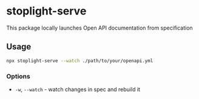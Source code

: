 # stoplight-serve

This package locally launches Open API documentation from specification

## Usage

```sh
npx stoplight-serve --watch ./path/to/your/openapi.yml
```

### Options

- `-w`, `--watch` - watch changes in spec and rebuild it
